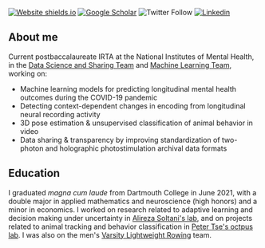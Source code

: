 
[![Website shields.io](https://img.shields.io/badge/Personal%20website%3F-yes-green.svg?style=flat)](https://carlwharris.github.io/)
[![Google Scholar](https://img.shields.io/badge/Google%20Scholar-4285F4.svg?style=flat&logo=Google-Scholar&logoColor=white)](https://scholar.google.com/citations?user=Llwf_dQAAAAJ&hl=en)
![Twitter Follow](https://img.shields.io/twitter/follow/Carl_W_Harris?style=social)
[![Linkedin](https://img.shields.io/badge/LinkedIn-0077B5?style=flat&logo=linkedin&logoColor=white)](https://www.linkedin.com/in/carlwharris/)
<!--![](https://komarev.com/ghpvc/?username=carlwharris)-->

## About me


Current postbaccalaureate IRTA at the National Institutes of Mental Health, in the [Data Science and Sharing Team](https://cmn.nimh.nih.gov/dsst) and [Machine Learning Team](https://cmn.nimh.nih.gov/mlt), working on:

* Machine learning models for predicting longitudinal mental health outcomes during the COVID-19 pandemic
* Detecting context-dependent changes in encoding from longitudinal neural recording activity
* 3D pose estimation & unsupervised classification of animal behavior in video
* Data sharing & transparency by improving standardization of two-photon and holographic photostimulation archival data formats


## Education

I graduated *magna cum laude* from Dartmouth College in June 2021, with a double major in applied mathematics and neuroscience (high honors) and a minor in economics. I worked on research related to adaptive learning and decision making under uncertainty in [Alireza Soltani's lab](http://ccnl.dartmouth.edu/), and on projects related to animal tracking and behavior classification in [Peter Tse's octpus lab](https://sites.dartmouth.edu/peter/). I was also on the men's [Varsity Lightweight Rowing](https://dartmouthsports.com/sports/rowing) team.
